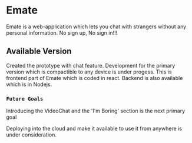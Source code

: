 # Emate

Emate is a web-application which lets you chat with strangers without any personal information. No sign up, No sign in!!!

## Available Version

Created the prototype with chat feature.
Development for the primary version which is compactible to any device is under progess.
This is frontend part of Emate which is coded in react. 
Backend is also available which is in Nodejs.

### `Future Goals`

Introducing the VideoChat and the 'I'm Boring' section is the next primary goal

Deploying into the cloud and make it available to use it from anywhere is under consideration.
